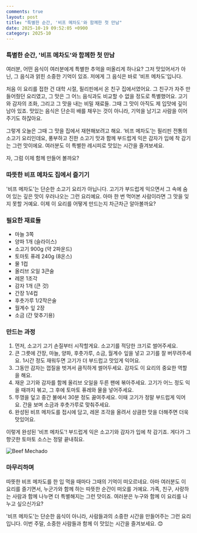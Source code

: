 ```yaml
---
comments: true
layout: post
title: "특별한 순간, '비프 메차도'와 함께한 첫 만남"
date: 2025-10-19 09:52:05 +0900
category: 2025-10
---
```


### 특별한 순간, '비프 메차도'와 함께한 첫 만남

여러분, 어떤 음식이 여러분에게 특별한 추억을 떠올리게 하나요? 그저 맛있어서가 아닌, 그 음식과 얽힌 소중한 기억이 있죠. 저에게 그 음식은 바로 '비프 메차도'입니다.

처음 이 요리를 접한 건 대학 시절, 필리핀에서 온 친구 집에서였어요. 그 친구가 자주 만들어줬던 요리였고, 그 맛은 그 어느 음식과도 비교할 수 없을 정도로 특별했어요. 고기와 감자의 조화, 그리고 그 맛을 내는 비밀 재료들. 그때 그 맛이 아직도 제 입맛에 깊이 남아 있죠. 맛있는 음식은 단순히 배를 채우는 것이 아니라, 기억을 남기고 사람을 이어주기도 하잖아요.

그렇게 오늘은 그때 그 맛을 집에서 재현해보려고 해요. ‘비프 메차도’는 필리핀 전통의 소고기 요리인데요, 풍부하고 진한 소고기 맛과 함께 부드럽게 익은 감자가 입에 착 감기는 그런 맛이에요. 여러분도 이 특별한 레시피로 맛있는 시간을 즐겨보세요.

자, 그럼 이제 함께 만들어 볼까요?

### 따뜻한 비프 메차도 집에서 즐기기

'비프 메차도'는 단순한 소고기 요리가 아닙니다. 고기가 부드럽게 익으면서 그 속에 숨어 있는 깊은 맛이 우러나오는 그런 요리예요. 아마 한 번 먹어본 사람이라면 그 맛을 잊지 못할 거예요. 이제 이 요리를 어떻게 만드는지 차근차근 알아볼까요?

### 필요한 재료들

- 마늘 3쪽
- 양파 1개 (슬라이스)
- 소고기 900g (약 2파운드)
- 토마토 퓨레 240g (8온스)
- 물 1컵
- 올리브 오일 3큰술
- 레몬 1조각
- 감자 1개 (큰 것)
- 간장 1/4컵
- 후춧가루 1/2작은술
- 월계수 잎 2장
- 소금 (간 맞추기용)

### 만드는 과정

1. 먼저, 소고기 고기 손질부터 시작할게요. 소고기를 적당한 크기로 썰어주세요.
2. 큰 그릇에 간장, 마늘, 양파, 후춧가루, 소금, 월계수 잎을 넣고 고기를 잘 버무려주세요. 1시간 정도 재워두면 고기가 더 부드럽고 맛있게 익어요.
3. 그동안 감자는 껍질을 벗겨서 큼직하게 썰어두세요. 감자도 이 요리의 중요한 역할을 해요.
4. 재운 고기와 감자를 함께 올리브 오일을 두른 팬에 볶아주세요. 고기가 어느 정도 익을 때까지 볶고, 그 후에 토마토 퓨레와 물을 넣어주세요.
5. 뚜껑을 덮고 중간 불에서 30분 정도 끓여주세요. 이때 고기가 정말 부드럽게 익어요. 간을 보며 소금과 후춧가루로 맞춰주세요.
6. 완성된 비프 메차도를 접시에 담고, 레몬 조각을 올려서 상큼한 맛을 더해주면 더욱 맛있어요.
   
이렇게 완성된 '비프 메차도'! 부드럽게 익은 소고기와 감자가 입에 착 감기죠. 게다가 그 향긋한 토마토 소스는 정말 끝내줘요.

![Beef Mechado](https://www.themealdb.com/images/media/meals/cgl60b1683206581.jpg)

### 마무리하며

따뜻한 비프 메차도를 한 입 먹을 때마다 그때의 기억이 떠오르네요. 아마 여러분도 이 요리를 즐기면서, 누군가와 함께 하는 따뜻한 순간이 떠오를 거예요. 가족, 친구, 사랑하는 사람과 함께 나누면 더 특별해지는 그런 맛이죠. 여러분은 누구와 함께 이 요리를 나누고 싶으신가요?

'비프 메차도'는 단순한 음식이 아니라, 사람들과의 소중한 시간을 만들어주는 그런 요리입니다. 이번 주말, 소중한 사람들과 함께 이 맛있는 시간을 즐겨보세요. 😊